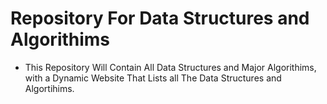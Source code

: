 # Repository For Data Structures and Algorithims
- This Repository Will Contain All Data Structures and Major Algorithims, with a Dynamic Website That Lists all The Data Structures and Algortihims.
